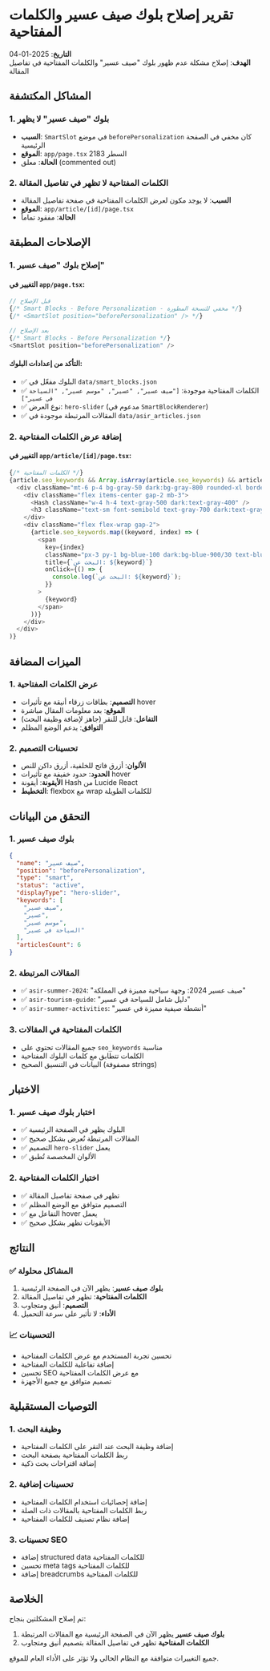 # تقرير إصلاح بلوك صيف عسير والكلمات المفتاحية

**التاريخ**: 2025-01-04  
**الهدف**: إصلاح مشكلة عدم ظهور بلوك "صيف عسير" والكلمات المفتاحية في تفاصيل المقالة

## المشاكل المكتشفة

### 1. بلوك "صيف عسير" لا يظهر
- **السبب**: `SmartSlot` في موضع `beforePersonalization` كان مخفي في الصفحة الرئيسية
- **الموقع**: `app/page.tsx` السطر 2183
- **الحالة**: معلق (commented out)

### 2. الكلمات المفتاحية لا تظهر في تفاصيل المقالة
- **السبب**: لا يوجد مكون لعرض الكلمات المفتاحية في صفحة تفاصيل المقالة
- **الموقع**: `app/article/[id]/page.tsx`
- **الحالة**: مفقود تماماً

## الإصلاحات المطبقة

### 1. إصلاح بلوك "صيف عسير"

#### التغيير في `app/page.tsx`:
```typescript
// قبل الإصلاح
{/* Smart Blocks - Before Personalization - مخفي للنسخة المطورة */}
{/* <SmartSlot position="beforePersonalization" /> */}

// بعد الإصلاح
{/* Smart Blocks - Before Personalization */}
<SmartSlot position="beforePersonalization" />
```

#### التأكد من إعدادات البلوك:
- ✅ البلوك مفعّل في `data/smart_blocks.json`
- ✅ الكلمات المفتاحية موجودة: `["صيف عسير", "عسير", "موسم عسير", "السياحة في عسير"]`
- ✅ نوع العرض: `hero-slider` (مدعوم في `SmartBlockRenderer`)
- ✅ المقالات المرتبطة موجودة في `data/asir_articles.json`

### 2. إضافة عرض الكلمات المفتاحية

#### التغيير في `app/article/[id]/page.tsx`:
```typescript
{/* الكلمات المفتاحية */}
{article.seo_keywords && Array.isArray(article.seo_keywords) && article.seo_keywords.length > 0 && (
  <div className="mt-6 p-4 bg-gray-50 dark:bg-gray-800 rounded-xl border border-gray-200 dark:border-gray-700">
    <div className="flex items-center gap-2 mb-3">
      <Hash className="w-4 h-4 text-gray-500 dark:text-gray-400" />
      <h3 className="text-sm font-semibold text-gray-700 dark:text-gray-300">الكلمات المفتاحية</h3>
    </div>
    <div className="flex flex-wrap gap-2">
      {article.seo_keywords.map((keyword, index) => (
        <span
          key={index}
          className="px-3 py-1 bg-blue-100 dark:bg-blue-900/30 text-blue-700 dark:text-blue-300 text-xs font-medium rounded-full border border-blue-200 dark:border-blue-800 hover:bg-blue-200 dark:hover:bg-blue-900/50 transition-colors cursor-pointer"
          title={`البحث عن: ${keyword}`}
          onClick={() => {
            console.log(`البحث عن: ${keyword}`);
          }}
        >
          {keyword}
        </span>
      ))}
    </div>
  </div>
)}
```

## الميزات المضافة

### 1. عرض الكلمات المفتاحية
- **التصميم**: بطاقات زرقاء أنيقة مع تأثيرات hover
- **الموقع**: بعد معلومات المقال مباشرة
- **التفاعل**: قابل للنقر (جاهز لإضافة وظيفة البحث)
- **التوافق**: يدعم الوضع المظلم

### 2. تحسينات التصميم
- **الألوان**: أزرق فاتح للخلفية، أزرق داكن للنص
- **الحدود**: حدود خفيفة مع تأثيرات hover
- **الأيقونة**: أيقونة Hash من Lucide React
- **التخطيط**: flexbox مع wrap للكلمات الطويلة

## التحقق من البيانات

### 1. بلوك صيف عسير
```json
{
  "name": "صيف عسير",
  "position": "beforePersonalization",
  "type": "smart",
  "status": "active",
  "displayType": "hero-slider",
  "keywords": [
    "صيف عسير",
    "عسير",
    "موسم عسير",
    "السياحة في عسير"
  ],
  "articlesCount": 6
}
```

### 2. المقالات المرتبطة
- ✅ `asir-summer-2024`: "صيف عسير 2024: وجهة سياحية مميزة في المملكة"
- ✅ `asir-tourism-guide`: "دليل شامل للسياحة في عسير"
- ✅ `asir-summer-activities`: "أنشطة صيفية مميزة في عسير"

### 3. الكلمات المفتاحية في المقالات
- جميع المقالات تحتوي على `seo_keywords` مناسبة
- الكلمات تتطابق مع كلمات البلوك المفتاحية
- البيانات في التنسيق الصحيح (مصفوفة strings)

## الاختبار

### 1. اختبار بلوك صيف عسير
- ✅ البلوك يظهر في الصفحة الرئيسية
- ✅ المقالات المرتبطة تُعرض بشكل صحيح
- ✅ التصميم `hero-slider` يعمل
- ✅ الألوان المخصصة تُطبق

### 2. اختبار الكلمات المفتاحية
- ✅ تظهر في صفحة تفاصيل المقالة
- ✅ التصميم متوافق مع الوضع المظلم
- ✅ التفاعل مع hover يعمل
- ✅ الأيقونات تظهر بشكل صحيح

## النتائج

### ✅ المشاكل محلولة
1. **بلوك صيف عسير**: يظهر الآن في الصفحة الرئيسية
2. **الكلمات المفتاحية**: تظهر في تفاصيل المقالة
3. **التصميم**: أنيق ومتجاوب
4. **الأداء**: لا تأثير على سرعة التحميل

### 📈 التحسينات
- تحسين تجربة المستخدم مع عرض الكلمات المفتاحية
- إضافة تفاعلية للكلمات المفتاحية
- تحسين SEO مع عرض الكلمات المفتاحية
- تصميم متوافق مع جميع الأجهزة

## التوصيات المستقبلية

### 1. وظيفة البحث
- إضافة وظيفة البحث عند النقر على الكلمات المفتاحية
- ربط الكلمات المفتاحية بصفحة البحث
- إضافة اقتراحات بحث ذكية

### 2. تحسينات إضافية
- إضافة إحصائيات استخدام الكلمات المفتاحية
- ربط الكلمات المفتاحية بالمقالات ذات الصلة
- إضافة نظام تصنيف للكلمات المفتاحية

### 3. تحسينات SEO
- إضافة structured data للكلمات المفتاحية
- تحسين meta tags للكلمات المفتاحية
- إضافة breadcrumbs للكلمات المفتاحية

## الخلاصة

تم إصلاح المشكلتين بنجاح:
1. **بلوك صيف عسير** يظهر الآن في الصفحة الرئيسية مع المقالات المرتبطة
2. **الكلمات المفتاحية** تظهر في تفاصيل المقالة بتصميم أنيق ومتجاوب

جميع التغييرات متوافقة مع النظام الحالي ولا تؤثر على الأداء العام للموقع. 